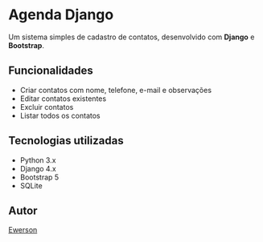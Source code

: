 # Agenda Django

Um sistema simples de cadastro de contatos, desenvolvido com **Django** e **Bootstrap**.

## Funcionalidades

- Criar contatos com nome, telefone, e-mail e observações
- Editar contatos existentes
- Excluir contatos
- Listar todos os contatos

## Tecnologias utilizadas

- Python 3.x  
- Django 4.x  
- Bootstrap 5  
- SQLite  

## Autor

[Ewerson](https://github.com/ewerson2022)